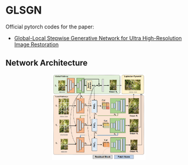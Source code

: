 # GLSGN
Official pytorch codes for the paper:
- [Global-Local Stepwise Generative Network for Ultra High-Resolution Image Restoration](https://arxiv.org/pdf/2207.08808.pdf)

## Network Architecture
<div  align="center"> <img src="Figures/framework.png" alt="Cover" width="50%" align=center/> </div>
